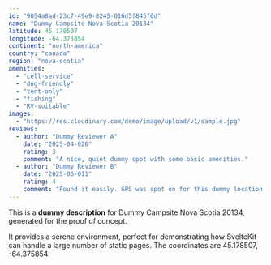 ```yaml
---
id: "9054a8ad-23c7-49e9-8245-016d5f845f0d"
name: "Dummy Campsite Nova Scotia 20134"
latitude: 45.178507
longitude: -64.375854
continent: "north-america"
country: "canada"
region: "nova-scotia"
amenities:
  - "cell-service"
  - "dog-friendly"
  - "tent-only"
  - "fishing"
  - "RV-suitable"
images:
  - "https://res.cloudinary.com/demo/image/upload/v1/sample.jpg"
reviews:
  - author: "Dummy Reviewer A"
    date: "2025-04-026"
    rating: 3
    comment: "A nice, quiet dummy spot with some basic amenities."
  - author: "Dummy Reviewer B"
    date: "2025-06-011"
    rating: 4
    comment: "Found it easily. GPS was spot on for this dummy location."
---
```


This is a **dummy description** for Dummy Campsite Nova Scotia 20134, generated for the proof of concept.

It provides a serene environment, perfect for demonstrating how SvelteKit can handle a large number of static pages. The coordinates are 45.178507, -64.375854.
